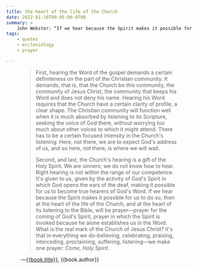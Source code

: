 ```yaml
---
title: the heart of the life of the Church
date: 2022-01-16T09:05:00-0700
summary: >
    John Webster: “If we hear because the Spirit makes it possible for us to do so, then at the heart of the life of the Church, and at the heart of its listening to the Bible, will be prayer—prayer for the coming of God's Spirit, prayer in which the Spirit is invoked because he alone establishes us in the Word.”
tags:
    - quotes
    - ecclesiology
    - prayer

---
```


<figure class="quotation">

> First, hearing the Word of the gospel demands a certain definiteness on the part of the Christian community. It demands, that is, that the Church be *this* community, the community of Jesus Christ, the community that keeps his Word and does not deny his name. Hearing his Word requires that the Church have a certain clarity of profile, a clear shape. The Christian community will function well when it is much absorbed by listening to its Scripture, seeking the voice of God there, without worrying too much about other voices to which it might attend. There has to be a certain focused intensity in the Church's listening: Here, not there, we are to expect God's address of us, and so here, not there, is where we will wait.
> 
>Second, and last, the Church's hearing is a gift of the Holy Spirit. We are sinners; we do not know how to hear. Right hearing is not within the range of our competence. It's given to us, given by the activity of God's Spirit in which God opens the ears of the deaf, making it possible for us to become true hearers of God's Word. If we hear because the Spirit makes it possible for us to do so, then at the heart of the life of the Church, and at the heart of its listening to the Bible, will be prayer—prayer for the coming of God's Spirit, prayer in which the Spirit is invoked because he alone establishes us in the Word. What is the real mark of the Church of Jesus Christ? It's that in everything we do-believing, celebrating, praising, interceding, proclaiming, suffering, listening—we make one prayer: *Come, Holy Spirit*.

<figcaption>—<a href="{{book.link}}">{{book.title}}</a>, {{book.author}}</figcaption>

</figure>